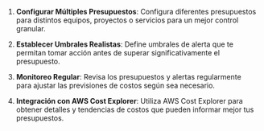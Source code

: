 1. **Configurar Múltiples Presupuestos**: Configura diferentes presupuestos para distintos equipos, proyectos o servicios para un mejor control granular.

2. **Establecer Umbrales Realistas**: Define umbrales de alerta que te permitan tomar acción antes de superar significativamente el presupuesto.

3. **Monitoreo Regular**: Revisa los presupuestos y alertas regularmente para ajustar las previsiones de costos según sea necesario.

4. **Integración con AWS Cost Explorer**: Utiliza AWS Cost Explorer para obtener detalles y tendencias de costos que pueden informar mejor tus presupuestos.